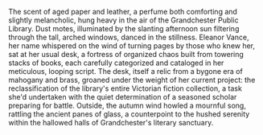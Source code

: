 The scent of aged paper and leather, a perfume both comforting and slightly melancholic, hung heavy in the air of the Grandchester Public Library.  Dust motes, illuminated by the slanting afternoon sun filtering through the tall, arched windows, danced in the stillness.  Eleanor Vance, her name whispered on the wind of turning pages by those who knew her, sat at her usual desk, a fortress of organized chaos built from towering stacks of books, each carefully categorized and cataloged in her meticulous, looping script.  The desk, itself a relic from a bygone era of mahogany and brass, groaned under the weight of her current project:  the reclassification of the library's entire Victorian fiction collection, a task she'd undertaken with the quiet determination of a seasoned scholar preparing for battle.  Outside, the autumn wind howled a mournful song, rattling the ancient panes of glass, a counterpoint to the hushed serenity within the hallowed halls of Grandchester's literary sanctuary.
